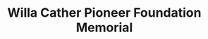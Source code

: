 ---
layout: repo
title: "Willa Cather Pioneer Foundation Memorial"
id: 11815
permalink: repos/11815/
---